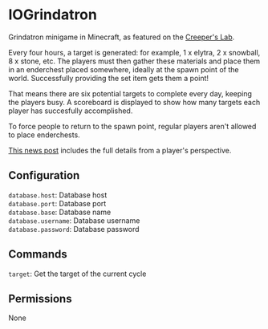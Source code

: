 # IOGrindatron
Grindatron minigame in Minecraft, as featured on the [Creeper's Lab](https://www.creeperslab.net/).

Every four hours, a target is generated: for example, 1 x elytra, 2 x snowball, 8 x stone, etc. The players must then gather these materials and place them in an enderchest placed somewhere, ideally at the spawn point of the world. Successfully providing the set item gets them a point!

That means there are six potential targets to complete every day, keeping the players busy. A scoreboard is displayed to show how many targets each player has succesfully accomplished.

To force people to return to the spawn point, regular players aren't allowed to place enderchests.

[This news post](https://www.creeperslab.net/news/2020/05/519-challenge-the-grindatron-returns.html) includes the full details from a player's perspective.


## Configuration

`database.host`: Database host  
`database.port`: Database port  
`database.base`: Database name  
`database.username`: Database username  
`database.password`: Database password  


## Commands

`target`: Get the target of the current cycle


## Permissions

None

